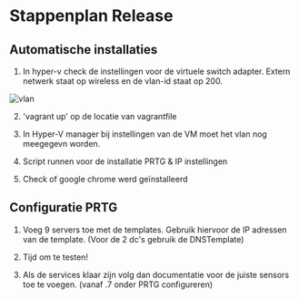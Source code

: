 # Stappenplan Release

## Automatische installaties

1. In hyper-v check de instellingen voor de virtuele switch adapter.
Extern netwerk staat op wireless en de vlan-id staat op 200.

![vlan](https://github.com/HoGentTIN/p3ops-red/tree/master/oscar2%20-%20monitoring%20server/img/switch.JPG)

2. 'vagrant up' op de locatie van vagrantfile

3. In Hyper-V manager bij instellingen van de VM moet het vlan nog meegegevn worden.

4. Script runnen voor de installatie PRTG & IP instellingen

5. Check of google chrome werd geïnstalleerd


## Configuratie PRTG

1. Voeg 9 servers toe met de templates. Gebruik hiervoor de IP adressen van de template. (Voor de 2 dc's gebruik de DNSTemplate)

2. Tijd om te testen!

3. Als de services klaar zijn volg dan documentatie voor de juiste sensors toe te voegen. (vanaf .7 onder PRTG configureren)
